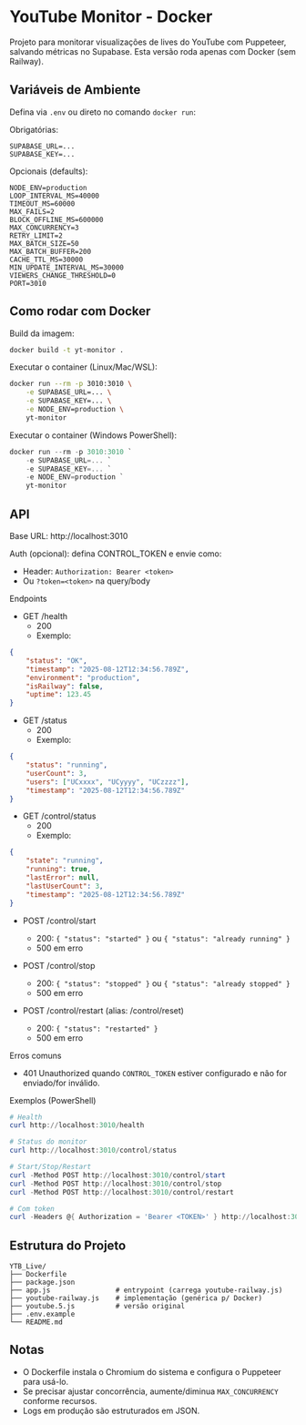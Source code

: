 # YouTube Monitor - Docker

Projeto para monitorar visualizações de lives do YouTube com Puppeteer, salvando métricas no Supabase. Esta versão roda apenas com Docker (sem Railway).

## Variáveis de Ambiente

Defina via `.env` ou direto no comando `docker run`:

Obrigatórias:
```
SUPABASE_URL=...
SUPABASE_KEY=...
```

Opcionais (defaults):
```
NODE_ENV=production
LOOP_INTERVAL_MS=40000
TIMEOUT_MS=60000
MAX_FAILS=2
BLOCK_OFFLINE_MS=600000
MAX_CONCURRENCY=3
RETRY_LIMIT=2
MAX_BATCH_SIZE=50
MAX_BATCH_BUFFER=200
CACHE_TTL_MS=30000
MIN_UPDATE_INTERVAL_MS=30000
VIEWERS_CHANGE_THRESHOLD=0
PORT=3010
```

## Como rodar com Docker

Build da imagem:
```bash
docker build -t yt-monitor .
```

Executar o container (Linux/Mac/WSL):
```bash
docker run --rm -p 3010:3010 \
	-e SUPABASE_URL=... \
	-e SUPABASE_KEY=... \
	-e NODE_ENV=production \
	yt-monitor
```

Executar o container (Windows PowerShell):
```powershell
docker run --rm -p 3010:3010 `
	-e SUPABASE_URL=... `
	-e SUPABASE_KEY=... `
	-e NODE_ENV=production `
	yt-monitor
```

## API

Base URL: http://localhost:3010

Auth (opcional): defina CONTROL_TOKEN e envie como:
- Header: `Authorization: Bearer <token>`
- Ou `?token=<token>` na query/body

Endpoints
- GET /health
	- 200
	- Exemplo:
```json
{
	"status": "OK",
	"timestamp": "2025-08-12T12:34:56.789Z",
	"environment": "production",
	"isRailway": false,
	"uptime": 123.45
}
```

- GET /status
	- 200
	- Exemplo:
```json
{
	"status": "running",
	"userCount": 3,
	"users": ["UCxxxx", "UCyyyy", "UCzzzz"],
	"timestamp": "2025-08-12T12:34:56.789Z"
}
```

- GET /control/status
	- 200
	- Exemplo:
```json
{
	"state": "running",
	"running": true,
	"lastError": null,
	"lastUserCount": 3,
	"timestamp": "2025-08-12T12:34:56.789Z"
}
```

- POST /control/start
	- 200: `{ "status": "started" }` ou `{ "status": "already running" }`
	- 500 em erro

- POST /control/stop
	- 200: `{ "status": "stopped" }` ou `{ "status": "already stopped" }`
	- 500 em erro

- POST /control/restart (alias: /control/reset)
	- 200: `{ "status": "restarted" }`
	- 500 em erro

Erros comuns
- 401 Unauthorized quando `CONTROL_TOKEN` estiver configurado e não for enviado/for inválido.

Exemplos (PowerShell)
```powershell
# Health
curl http://localhost:3010/health

# Status do monitor
curl http://localhost:3010/control/status

# Start/Stop/Restart
curl -Method POST http://localhost:3010/control/start
curl -Method POST http://localhost:3010/control/stop
curl -Method POST http://localhost:3010/control/restart

# Com token
curl -Headers @{ Authorization = 'Bearer <TOKEN>' } http://localhost:3010/control/status
```

## Estrutura do Projeto

```
YTB_Live/
├── Dockerfile
├── package.json
├── app.js                # entrypoint (carrega youtube-railway.js)
├── youtube-railway.js    # implementação (genérica p/ Docker)
├── youtube.5.js          # versão original
├── .env.example
└── README.md
```

## Notas
- O Dockerfile instala o Chromium do sistema e configura o Puppeteer para usá-lo.
- Se precisar ajustar concorrência, aumente/diminua `MAX_CONCURRENCY` conforme recursos.
- Logs em produção são estruturados em JSON.
